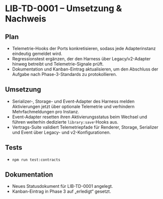 # LIB-TD-0001 – Umsetzung & Nachweis

## Plan
- Telemetrie-Hooks der Ports konkretisieren, sodass jede Adapterinstanz eindeutig gemeldet wird.
- Regressionstest ergänzen, der den Harness über Legacy/v2-Adapter hinweg betreibt und Telemetrie-Signale prüft.
- Dokumentation und Kanban-Eintrag aktualisieren, um den Abschluss der Aufgabe nach Phase-3-Standards zu protokollieren.

## Umsetzung
- Serializer-, Storage- und Event-Adapter des Harness melden Aktivierungen jetzt über optionale Telemetrie und verhindern Mehrfachmeldungen pro Instanz.
- Event-Adapter resetten ihren Aktivierungsstatus beim Wechsel und führen weiterhin dedizierte `library:save`-Hooks aus.
- Vertrags-Suite validiert Telemetriepfade für Renderer, Storage, Serializer und Event über Legacy- und v2-Konfigurationen.

## Tests
- `npm run test:contracts`

## Dokumentation
- Neues Statusdokument für LIB-TD-0001 angelegt.
- Kanban-Eintrag in Phase 3 auf „erledigt“ gesetzt.
